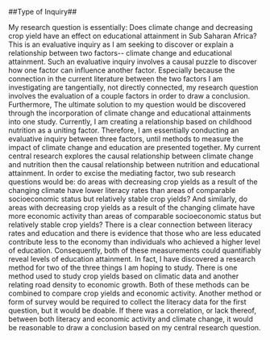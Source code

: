 ##Type of Inquiry##


My research question is essentially: Does climate change and decreasing crop yield have an effect on educational attainment in Sub Saharan Africa? This is an evaluative inquiry as I am seeking to discover or explain a relationship between two factors-- climate change and educational attainment. Such an evaluative inquiry involves a causal puzzle to discover how one factor can influence another factor. Especially because the connection in the current literature between the two factors I am investigating are tangentially, not directly connected, my research question involves the evaluation of a couple factors in order to draw a conclusion. Furthermore, The ultimate solution to my question would be discovered through the incorporation of climate change and educational attainments into one study. Currently, I am creating a relationship based on childhood nutrition as a uniting factor. Therefore, I am essentially conducting an evaluative inquiry between three factors, until methods to measure the impact of climate change and education are presented together. My current central research explores the causal relationship between climate change and nutrition then the causal relationship between nutrition and educational attainment. In order to excise the mediating factor, two sub research questions would be: do areas with decreasing crop yields as a result of the changing climate have lower literacy rates than areas of comparable socioeconomic status but relatively stable crop yields? And similarly, do areas with decreasing crop yields as a result of the changing climate have more economic activity than areas of comparable socioeconomic status but relatively stable crop yields? There is a clear connection between literacy rates and education and there is evidence that those who are less educated contribute less to the economy than individuals who achieved a higher level of education. Consequently, both of these measurements could quantifiably reveal levels of education attainment. In fact, I have discovered a research method for two of the three things I am hoping to study. There is one method used to study crop yields based on climatic data and another relating road density to economic growth. Both of these methods can be combined to compare crop yields and economic activity. Another method or form of survey would be required to collect the literacy data for the first question, but it would be doable. If there was a correlation, or lack thereof, between both literacy and economic activity and climate change, it would be reasonable to draw a conclusion based on my central research question.

